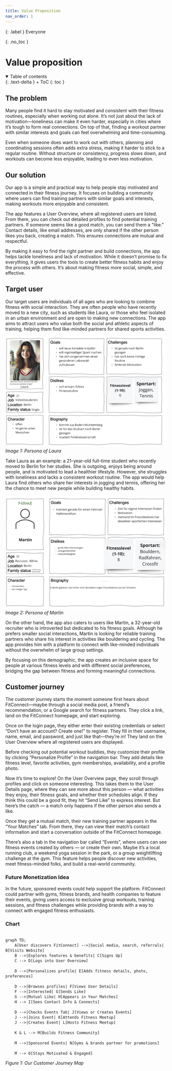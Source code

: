 ```yaml
---
title: Value Proposition
nav_order: 1
---
```


{: .label }
Everyone

{: .no_toc }
# Value proposition

<details open markdown="block">
{: .text-delta }
<summary>Table of contents</summary>
+ ToC
{: toc }
</details>

## The problem

Many people find it hard to stay motivated and consistent with their fitness routines, especially when working out alone. It’s not just about the lack of motivation—loneliness can make it even harder, especially in cities where it’s tough to form real connections. On top of that, finding a workout partner with similar interests and goals can feel overwhelming and time-consuming.

Even when someone does want to work out with others, planning and coordinating sessions often adds extra stress, making it harder to stick to a regular routine. Without structure or consistency, progress slows down, and workouts can become less enjoyable, leading to even less motivation.

## Our solution

Our app is a simple and practical way to help people stay motivated and connected in their fitness journey. It focuses on building a community where users can find training partners with similar goals and interests, making workouts more enjoyable and consistent.

The app features a User Overview, where all registered users are listed. From there, you can check out detailed profiles to find potential training partners. If someone seems like a good match, you can send them a "like." Contact details, like email addresses, are only shared if the other person likes you back, creating a match. This ensures connections are mutual and respectful.

By making it easy to find the right partner and build connections, the app helps tackle loneliness and lack of motivation. While it doesn’t promise to fix everything, it gives users the tools to create better fitness habits and enjoy the process with others. It’s about making fitness more social, simple, and effective.

## Target user

Our target users are individuals of all ages  who are looking to combine fitness with social interaction. They are often people who have recently moved to a new city, such as students like Laura, or those who feel isolated in an urban environment and are open to making new connections. The app aims to attract users who value both the social and athletic aspects of training, helping them find like-minded partners for shared sports activities.

![Laura Persona](assets/images/Laura-Persona.png)
*Image 1: Persona of Laura*

Take Laura as an example: a 21-year-old full-time student who recently moved to Berlin for her studies. She is outgoing, enjoys being around people, and is motivated to lead a healthier lifestyle. However, she struggles with loneliness and lacks a consistent workout routine. The app would help Laura find others who share her interests in jogging and tennis, offering her the chance to meet new people while building healthy habits.

![Martin Persona](assets/images/Martin-Persona.png)
*Image 2: Persona of Martin*

On the other hand, the app also caters to users like Martin, a 32-year-old recruiter who is introverted but dedicated to his fitness goals. Although he prefers smaller social interactions, Martin is looking for reliable training partners who share his interest in activities like bouldering and cycling. The app provides him with a platform to connect with like-minded individuals without the overwhelm of large group settings.

By focusing on this demographic, the app creates an inclusive space for people at various fitness levels and with different social preferences, bridging the gap between fitness and forming meaningful connections.

## Customer journey

The customer journey starts the moment someone first hears about FitConnect—maybe through a social media post, a friend’s recommendation, or a Google search for fitness partners. They click a link, land on the FitConnect homepage, and start exploring.

Once on the login page, they either enter their existing credentials or select “Don’t have an account? Create one!” to register. They fill in their username, name, email, and password, and just like that—they’re in! They land on the User Overview where all registered users are displayed.

Before checking out potential workout buddies, they customize their profile by clicking “Personalize Profile” in the navigation bar. They add details like fitness level, favorite activities, gym memberships, availability, and a profile photo.

Now it’s time to explore! On the User Overview page, they scroll through profiles and click on someone interesting. This takes them to the User Details page, where they can see more about this person — what activities they enjoy, their fitness goals, and whether their schedules align. If they think this could be a good fit, they hit “Send Like” to express interest. But here’s the catch — a match only happens if the other person also sends a like. 

Once they get a mutual match, their new training partner appears in the “Your Matches” tab. From there, they can view their match’s contact information and start a conversation outside of the FitConnect homepage.

There’s also a tab in the navigation bar called “Events”, where users can see fitness events created by others — or create their own. Maybe it’s a local running club, a weekend yoga session in the park, or a group weightlifting challenge at the gym. This feature helps people discover new activities, meet fitness-minded folks, and build a real-world community.

### Future Monetization Idea
In the future, sponsored events could help support the platform. FitConnect could partner with gyms, fitness brands, and health companies to feature their events, giving users access to exclusive group workouts, training sessions, and fitness challenges while providing brands with a way to connect with engaged fitness enthusiasts.

### Chart
```mermaid

graph TD;
    A[User discovers FitConnect] -->|Social media, search, referrals| B[Visits Website]
    B -->|Explores features & benefits| C[Signs Up]
    C --> D[Logs into User Overview]
    
    D -->|Personalizes profile| E[Adds fitness details, photo, preferences]
    
    D -->|Browses profiles| F[Views User Details]
    F -->|Interested| G[Sends Like]
    G -->|Mutual Like| H[Appears in Your Matches]
    H --> I[Sees Contact Info & Connects]

    D -->|Checks Events Tab| J[Views or Creates Events]
    J -->|Joins Event| K[Attends Fitness Meetup]
    J -->|Creates Event| L[Hosts Fitness Meetup]
    
    K & L --> M[Builds Fitness Community]
    
    M -->|Sponsored Events| N[Gyms & brands partner for promotions]
    
    M --> O[Stays Motivated & Engaged]

```
*Figure 1: Our Customer Journey Map*